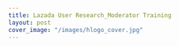 ```yaml
---
title: Lazada User Research_Moderator Training
layout: post
cover_image: "/images/hlogo_cover.jpg"
---
```

